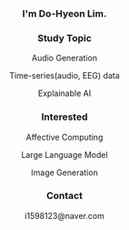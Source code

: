<div align="center">
<h3>I'm Do-Hyeon Lim.</h3>


<h3>Study Topic</h3>
<p>Audio Generation</p>
<p>Time-series(audio, EEG) data</p>
<p>Explainable AI</p>

<h3>Interested</h3>
<p>Affective Computing</p>
<p>Large Language Model</p>
<p>Image Generation</p>

<h3>Contact</h3>
<p>i1598123@naver.com</p>
